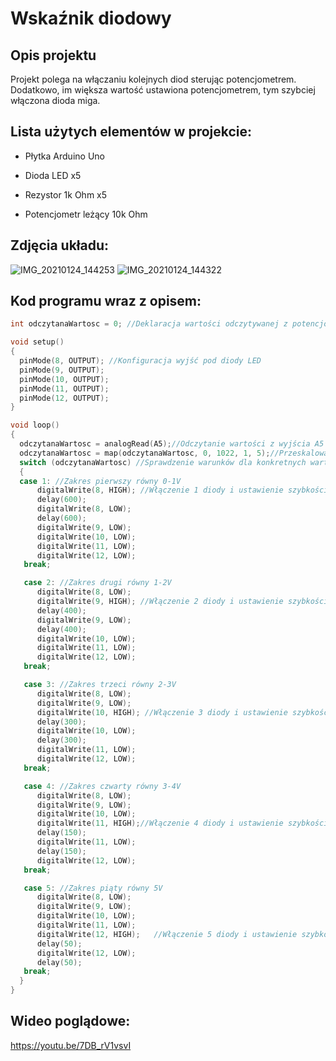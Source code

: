 <h1>Wskaźnik diodowy</h1>
<h2>Opis projektu</h2>

Projekt polega na włączaniu kolejnych diod sterując potencjometrem. Dodatkowo, im większa wartość ustawiona potencjometrem, tym szybciej włączona dioda miga.

<h2>Lista użytych elementów w projekcie:</h2>
<ul><li>Płytka Arduino Uno</li></ul>
<ul><li>Dioda LED x5</li></ul>
<ul><li>Rezystor 1k Ohm x5</li></ul>
<ul><li>Potencjometr leżący 10k Ohm</li></ul>

<h2>Zdjęcia układu:</h2>

![IMG_20210124_144253](https://user-images.githubusercontent.com/75728297/105633506-4654e080-5e59-11eb-969d-774b84ef60c7.jpg)
![IMG_20210124_144322](https://user-images.githubusercontent.com/75728297/105633542-769c7f00-5e59-11eb-8b44-41f7b52cf9b1.jpg)

<h2>Kod programu wraz z opisem:</h2>

``` C++
int odczytanaWartosc = 0; //Deklaracja wartości odczytywanej z potencjometru

void setup()
{
  pinMode(8, OUTPUT); //Konfiguracja wyjść pod diody LED
  pinMode(9, OUTPUT);
  pinMode(10, OUTPUT);
  pinMode(11, OUTPUT);
  pinMode(12, OUTPUT);
}

void loop() 
{
  odczytanaWartosc = analogRead(A5);//Odczytanie wartości z wyjścia A5   
  odczytanaWartosc = map(odczytanaWartosc, 0, 1022, 1, 5);//Przeskalowanie wartości z analogowej (0-1021) na cyfrową (1-5V)
  switch (odczytanaWartosc) //Sprawdzenie warunków dla konkretnych wartości odczytanych z potencjometru
  {
  case 1: //Zakres pierwszy równy 0-1V
      digitalWrite(8, HIGH); //Włączenie 1 diody i ustawienie szybkości migania
      delay(600); 
      digitalWrite(8, LOW);
      delay(600);
      digitalWrite(9, LOW); 
      digitalWrite(10, LOW); 
      digitalWrite(11, LOW); 
      digitalWrite(12, LOW);
   break;

   case 2: //Zakres drugi równy 1-2V
      digitalWrite(8, LOW);  
      digitalWrite(9, HIGH); //Włączenie 2 diody i ustawienie szybkości migania
      delay(400);
      digitalWrite(9, LOW);
      delay(400);
      digitalWrite(10, LOW); 
      digitalWrite(11, LOW); 
      digitalWrite(12, LOW);
   break;

   case 3: //Zakres trzeci równy 2-3V
      digitalWrite(8, LOW);  
      digitalWrite(9, LOW); 
      digitalWrite(10, HIGH); //Włączenie 3 diody i ustawienie szybkości migania
      delay(300); 
      digitalWrite(10, LOW);
      delay(300);
      digitalWrite(11, LOW); 
      digitalWrite(12, LOW);
   break;

   case 4: //Zakres czwarty równy 3-4V
      digitalWrite(8, LOW);  
      digitalWrite(9, LOW); 
      digitalWrite(10, LOW); 
      digitalWrite(11, HIGH);//Włączenie 4 diody i ustawienie szybkości migania
      delay(150); 
      digitalWrite(11, LOW);
      delay(150);
      digitalWrite(12, LOW);
   break;

   case 5: //Zakres piąty równy 5V
      digitalWrite(8, LOW); 
      digitalWrite(9, LOW); 
      digitalWrite(10, LOW); 
      digitalWrite(11, LOW); 
      digitalWrite(12, HIGH);   //Włączenie 5 diody i ustawienie szybkości migania
      delay(50);
      digitalWrite(12, LOW);  
      delay(50);
   break;  
  }
}
```
<h2>Wideo poglądowe:</h2>

https://youtu.be/7DB_rV1vsvI
